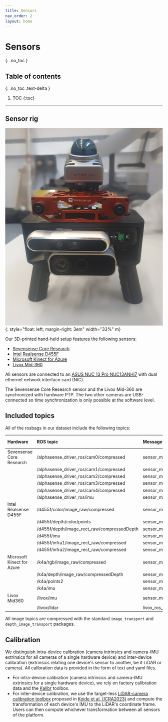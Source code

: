 ```yaml
---
title: Sensors
nav_order: 2
layout: home
---
```


# Sensors
{: .no_toc }

## Table of contents
{: .no_toc .text-delta }

1. TOC
{:toc}

---

## Sensor rig


![Image](../assets/images/dvi-rig.jpg){: style="float: left; margin-right: 3em" width="33%" m}

Our 3D-printed hand-held setup features the following sensors:
- [Sevensense Core Research]
- [Intel Realsense D455F]
- [Microsoft Kinect for Azure]
- [Livox Mid-360]

All sensors are connected to an [ASUS NUC 13 Pro NUC13ANHi7] with dual ethernet network interface card (NIC). 

The Sevensense Core Research sensor and the Livox Mid-360 are synchronized with hardware PTP. The two other cameras are USB-connected so time synchronization is only possible at the software level.

## Included topics

All of the rosbags in our dataset include the following topics:

| Hardware | ROS topic | Message type | Rate (Hz) | 
|:-----------------|:------------------------------|:---|:---|
| Sevensense Core Research           | /alphasense_driver_ros/cam0/compressed | sensor_msgs/CompressedImage | 15 | 
| | /alphasense_driver_ros/cam1/compressed | sensor_msgs/CompressedImage | 15 | 
| | /alphasense_driver_ros/cam2/compressed | sensor_msgs/CompressedImage | 15 | 
| | /alphasense_driver_ros/cam3/compressed | sensor_msgs/CompressedImage | 15 | 
| | /alphasense_driver_ros/cam4/compressed | sensor_msgs/CompressedImage | 15 | 
| | /alphasense_driver_ros/imu | sensor_msgs/Imu | 400 | 
| Intel Realsense D455F | /d455f/color/image_raw/compressed    | sensor_msgs/CompressedImage | 15 | 
| | /d455f/depth/color/points                     | sensor_msgs/PointCloud2    | 15 | 
| | /d455f/depth/image_rect_raw/compressedDepth   | sensor_msgs/CompressedImage| 15 | 
| | /d455f/imu                                    | sensor_msgs/Imu            | 400 | 
| | /d455f/infra1/image_rect_raw/compressed       | sensor_msgs/CompressedImage| 15 | 
| | /d455f/infra2/image_rect_raw/compressed       | sensor_msgs/CompressedImage| 15 |
| Microsoft Kinect for Azure | /k4a/rgb/image_raw/compressed                 | sensor_msgs/CompressedImage| 15 | 
| | /k4a/depth/image_raw/compressedDepth          | sensor_msgs/CompressedImage| 15 |
| | /k4a/points2                                  | sensor_msgs/PointCloud2    | 15 | 
| | /k4a/imu                                      | sensor_msgs/Imu            | 400 |
| Livox Mid360 | /livox/imu                                    | sensor_msgs/Imu           | 400 | 
| | /livox/lidar                                  | livox_ros_driver2/CustomMsg | 10

All image topics are compressed with the standard `image_transport` and `depth_image_transport` packages. 

## Calibration

We distinguish intra-device calibration (camera intrinsics and camera-IMU extrinsics for all cameras of a single hardware device) and inter-device calibration (extrinsics relating one device's sensor to another, be it LiDAR or camera). All calibration data is provided in the form of text and yaml files.

- For intra-device calibration (camera intrinsics and camera-IMU extrinsics for a single hardware device), we rely on factory calibration data and the [Kalibr] toolbox. 
- For inter-device calibration, we use the target-less [LiDAR-camera calibration toolbox] proposed in [Koide et al. (ICRA2023)] and compute the transformation of each device's IMU to the LiDAR's coordinate frame. Users can then compute whichever transformation between all sensors of the platform.



[Sevensense Core Research]: https://www.sevensense.ai/product/core-research
[Intel Realsense D455F]: https://www.intelrealsense.com/depth-camera-d455f/
[Microsoft Kinect for Azure]: https://learn.microsoft.com/en-us/previous-versions/azure/kinect-dk/
[Livox Mid-360]: https://www.livoxtech.com/mid-360
[ASUS NUC 13 Pro NUC13ANHi7]: https://www.asus.com/displays-desktops/nucs/nuc-mini-pcs/asus-nuc-13-pro/

[Kalibr]: https://github.com/ethz-asl/kalibr
[LiDAR-camera calibration toolbox]: https://github.com/koide3/direct_visual_lidar_calibration
[Koide et al. (ICRA2023)]: https://staff.aist.go.jp/k.koide/assets/pdf/icra2023.pdf
